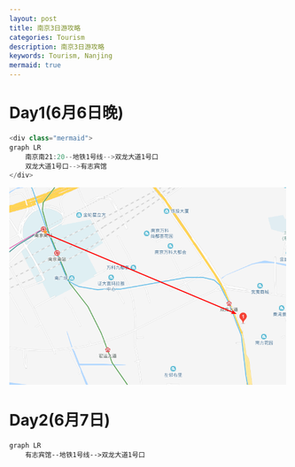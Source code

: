 ```yaml
---
layout: post
title: 南京3日游攻略
categories: Tourism
description: 南京3日游攻略
keywords: Tourism, Nanjing
mermaid: true
---
```


# Day1(6月6日晚)

```js
<div class="mermaid">
graph LR
	南京南21:20--地铁1号线-->双龙大道1号口
	双龙大道1号口-->有志宾馆
</div>
```

<img src="/images/posts/2019-5-31-NanjingTourismSheet/NanjingNan2Youzhi.png" width="500" alt="6月6日从南京南到有志宾馆" />

# Day2(6月7日)

```mermaid
graph LR
	有志宾馆--地铁1号线-->双龙大道1号口
```

